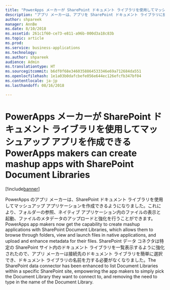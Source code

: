 ```yaml
---
title: "PowerApps メーカーが SharePoint ドキュメント ライブラリを使用してマッシュアップ アプリを作成できる"
description: "アプリ メーカーは、アプリを SharePoint ドキュメント ライブラリに接続して、アプリ ユーザーがフォルダーの参照、ファイルの表示、モバイルまたは Web 上のメタデータの編集を行えるマッシュアップ アプリケーションを構築できます。"
author: shpareek
manager: AnnBe
ms.date: 8/10/2018
ms.assetid: 261c1f60-ce73-e811-a96b-000d3a18c83b
ms.topic: article
ms.prod: 
ms.service: business-applications
ms.technology: 
ms.author: shpareek
audience: Admin
ms.translationtype: HT
ms.sourcegitcommit: b6df0f68e3460358864533346e69a712684da551
ms.openlocfilehash: 1e1a03b0dafcbefe056e644ec126efcfb347bf04
ms.contentlocale: ja-jp
ms.lasthandoff: 08/16/2018

---
```

# <a name="powerapps-makers-can-create-mashup-apps-with-sharepoint-document-libraries"></a><span data-ttu-id="17e8d-103">PowerApps メーカーが SharePoint ドキュメント ライブラリを使用してマッシュアップ アプリを作成できる</span><span class="sxs-lookup"><span data-stu-id="17e8d-103">PowerApps makers can create mashup apps with SharePoint Document Libraries</span></span>


[!include[banner](../../includes/banner.md)]

<span data-ttu-id="17e8d-104">PowerApps のアプリ メーカーは、SharePoint ドキュメント ライブラリを使用してマッシュアップ アプリケーションを作成できるようになりました。これにより、フォルダーの参照、ネイティブ アプリケーション内のファイルの表示と起動、ファイルのメタデータのアップロードと強化を行うことができます。</span><span class="sxs-lookup"><span data-stu-id="17e8d-104">PowerApps app makers now get the capability to create mashup applications with SharePoint Document Libraries, which allows them to browse through folders, view and launch files in native applications, and upload and enhance metadata for their files.</span></span> <span data-ttu-id="17e8d-105">SharePoint データ コネクタは特定の SharePoint サイト内のドキュメント ライブラリを一覧表示するように強化されたので、アプリ メーカーは接続先のドキュメント ライブラリを簡単に選択でき、ドキュメント ライブラリの名前を力する必要がなくなりました。</span><span class="sxs-lookup"><span data-stu-id="17e8d-105">The SharePoint data connector has been enhanced to list Document Libraries within a specific SharePoint site, empowering the app makers to simply pick the Document Library they want to connect to, and removing the need to type in the name of the Document Library.</span></span>

